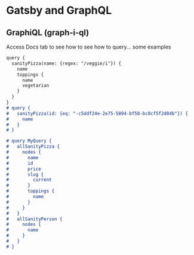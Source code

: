 # Gatsby and GraphQL

## GraphiQL (graph-i-ql)

Access Docs tab to see how to see how to query... some examples

```markdown
query {
  sanityPizza(name: {regex: "/veggie/i"}) {
    name
    toppings {
      name
      vegetarian
    }
  }
}
# query {
#   sanityPizza(id: {eq: "-c5ddf24e-2e75-5894-bf50-bc8cf5f2d04b"}) {
#     name
#   }
# }

# query MyQuery {
#   allSanityPizza {
#     nodes {
#       name
#       id
#       price
#       slug {
#         current
#       }
#       toppings {
#         name
#       }
#     }
#   }
#   allSanityPerson {
#     nodes {
#       name
#     }
#   }
# }
```
